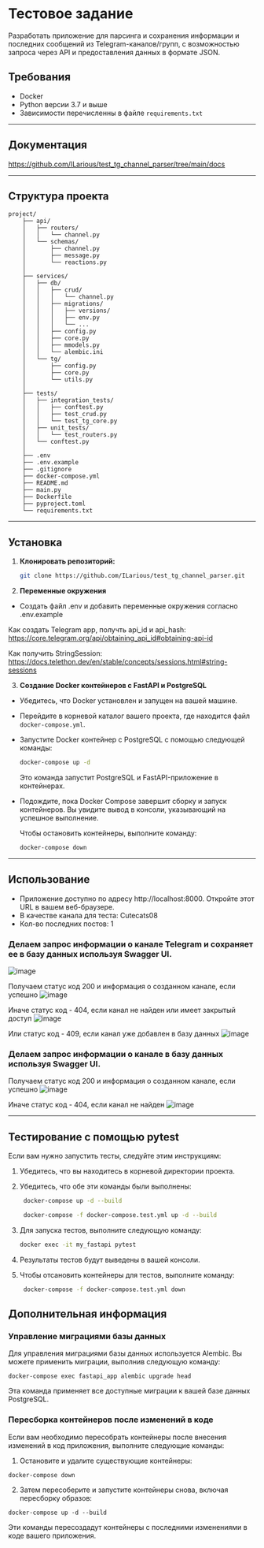 ﻿# Тестовое задание

Разработать приложение для парсинга и сохранения информации и последних сообщений из Telegram-каналов/групп, с возможностью запроса через API и предоставления данных в формате JSON.

## Требования

- Docker
- Python версии 3.7 и выше 
- Зависимости перечисленны в файле `requirements.txt`

---

## Документация

https://github.com/ILarious/test_tg_channel_parser/tree/main/docs

---

## Структура проекта
```
project/
    ├── api/
    │   ├── routers/
    │   │   └── channel.py
    │   └── schemas/
    │       ├── channel.py
    │       ├── message.py
    │       └── reactions.py
    │
    ├── services/
    │   ├── db/
    │   │   ├── crud/
    │   │   │   └── channel.py
    │   │   ├── migrations/
    │   │   │   ├── versions/
    │   │   │   ├── env.py
    │   │   │   └── ...
    │   │   ├── config.py
    │   │   ├── core.py
    │   │   ├── mmodels.py
    │   │   └── alembic.ini 
    │   └── tg/
    │       ├── config.py
    │       ├── core.py
    │       └── utils.py 
    │
    ├── tests/
    │   ├── integration_tests/
    │   │   ├── conftest.py
    │   │   ├── test_crud.py
    │   │   └── test_tg_core.py 
    │   ├── unit_tests/
    │   │   └── test_routers.py
    │   └── conftest.py
    │
    ├── .env
    ├── .env.example
    ├── .gitignore
    ├── docker-compose.yml
    ├── README.md
    ├── main.py
    ├── Dockerfile
    ├── pyproject.toml
    └── requirements.txt
```
---

## Установка

1. **Клонировать репозиторий:**

   ```bash
   git clone https://github.com/ILarious/test_tg_channel_parser.git
   ```
2. **Переменные окружения**

- Создать файл .env и добавить переменные окружения согласно .env.example

Как создать Telegram app, получть api_id и api_hash:
   https://core.telegram.org/api/obtaining_api_id#obtaining-api-id


Как получить StringSession:
   https://docs.telethon.dev/en/stable/concepts/sessions.html#string-sessions
     

3. **Создание Docker контейнеров с FastAPI и PostgreSQL**

- Убедитесь, что Docker установлен и запущен на вашей машине.

- Перейдите в корневой каталог вашего проекта, где находится файл `docker-compose.yml`.

- Запустите Docker контейнер с PostgreSQL с помощью следующей команды:

   ```bash
   docker-compose up -d
   ```
   Это команда запустит PostgreSQL и FastAPI-приложение в контейнерах.



- Подождите, пока Docker Compose завершит сборку и запуск контейнеров. Вы увидите вывод в консоли, указывающий на успешное выполнение.


   Чтобы остановить контейнеры, выполните команду:

   ```bash
   docker-compose down
   ```
---

## Использование
- Приложение доступно по адресу http://localhost:8000. Откройте этот URL в вашем веб-браузере.
- В качестве канала для теста: Cutecats08
- Кол-во последних постов: 1
  
### Делаем запрос информации о канале Telegram и сохраняет ее в базу данных используя Swagger UI.


![image](https://github.com/ILarious/test_tg_channel_parser/assets/98268609/b752cc48-f172-45fc-a4ae-40266a0173e4)

Получаем статус код 200 и информация о созданном канале, если успешно
![image](https://github.com/ILarious/test_tg_channel_parser/assets/98268609/057e2d7a-d5a3-40a8-afa2-f871793708dd)

Иначе статус код - 404, если канал не найден или имеет закрытый доступ
![image](https://github.com/ILarious/test_tg_channel_parser/assets/98268609/2d3cacf7-f36e-4b51-9968-2a10c1ccb7a2)

Или статус код - 409, если канал уже добавлен в базу данных
![image](https://github.com/ILarious/test_tg_channel_parser/assets/98268609/41281635-10b6-4d4a-aef5-8e61b86390a9)

### Делаем запрос информации о канале в базу данных используя Swagger UI.

Получаем статус код 200 и информация о созданном канале, если успешно
![image](https://github.com/ILarious/test_tg_channel_parser/assets/98268609/66d4fa37-4108-4fb7-a9f4-6598df3d21ab)

Иначе статус код - 404, если канал не найден
![image](https://github.com/ILarious/test_tg_channel_parser/assets/98268609/2d3cacf7-f36e-4b51-9968-2a10c1ccb7a2)


---
## Тестирование с помощью pytest

Если вам нужно запустить тесты, следуйте этим инструкциям:

1. Убедитесь, что вы находитесь в корневой директории проекта.
   
2. Убедитесь, что обе эти команды были выполнены:

   ```bash
    docker-compose up -d --build
   ```

   ```bash
    docker-compose -f docker-compose.test.yml up -d --build
   ```

4. Для запуска тестов, выполните следующую команду:

   ```bash
   docker exec -it my_fastapi pytest
   ```

5. Результаты тестов будут выведены в вашей консоли.

6. Чтобы отсановить контейнеры для тестов, выполните команду:

   ```bash
    docker-compose -f docker-compose.test.yml down
   ```

## Дополнительная информация

### Управление миграциями базы данных

Для управления миграциями базы данных используется Alembic. Вы можете применить миграции, выполнив следующую команду:

```shell
docker-compose exec fastapi_app alembic upgrade head
```

Эта команда применяет все доступные миграции к вашей базе данных PostgreSQL.

### Пересборка контейнеров после изменений в коде

Если вам необходимо пересобрать контейнеры после внесения изменений в код приложения, выполните следующие команды:

1. Остановите и удалите существующие контейнеры:

```shell
docker-compose down
```

2. Затем пересоберите и запустите контейнеры снова, включая пересборку образов:

```shell
docker-compose up -d --build
```

Эти команды пересоздадут контейнеры с последними изменениями в коде вашего приложения.
